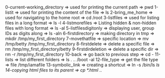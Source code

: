 0-current-working_directory => used for printing the current path => pwd
1-listit => used for printing the content of the file => ls
2-bring_me_home => used for navigating to the home root => cd /root
3-listfiles => used for listing files in a long format => ls -l
4-listmorefiles => Listing hidden & non-hidden files with long format => ls -al 5-listfilesdigitonly => displaying user, group IDs as digits along => ls -aln
6-firstdirectory => making directory in tmp => mkdir /tmp/my_first_directory
7-movethatfile => specific location => mv /tmp/betty /tmp/my_first_directory
8-firstdelete => delete a specific file => rm /tmp/my_first_directory/betty
9-firstdirdeletion => delete a specific dir => rm -r /tmp/my_first_directory
10-back => go back to previous step => cd -
11-lists => list different folders => ls . .. /boot -al
12-file_type => get the file type => file /tmp/iamafile
13-symbolic_link => creating a shortcut => ln -s /bin/ls __ls_
14-copying html files to its parent => cp *.html .._
